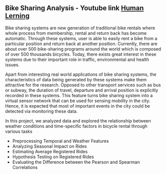
## Bike Sharing Analysis - Youtube link [Human Lerning](https://www.youtube.com/watch?v=hGfotokIsKE&t=5145s)
Bike sharing systems are new generation of traditional bike rentals where whole process from membership, rental and return 
back has become automatic. Through these systems, user is able to easily rent a bike from a particular position and return 
back at another position. Currently, there are about over 500 bike-sharing programs around the world which is composed of 
over 500 thousands bicycles. Today, there exists great interest in these systems due to their important role in traffic, 
environmental and health issues.

Apart from interesting real world applications of bike sharing systems, the characteristics of data being generated by
these systems make them attractive for the research. Opposed to other transport services such as bus or subway, the duration
of travel, departure and arrival position is explicitly recorded in these systems. This feature turns bike sharing system into
a virtual sensor network that can be used for sensing mobility in the city. Hence, it is expected that most of important
events in the city could be detected via monitoring these data.

In this project, we analyzed data and explored the relationship between weather conditions and time-specific factors in bicycle rental through various tasks
*   Preprocessing Temporal and Weather Features
*   Analyzing Seasonal Impact on Rides
*   Estimating Average Registered Rides
*   Hypothesis Testing on Registered Rides
*   Evaluating the Difference between the Pearson and Spearman Correlations



